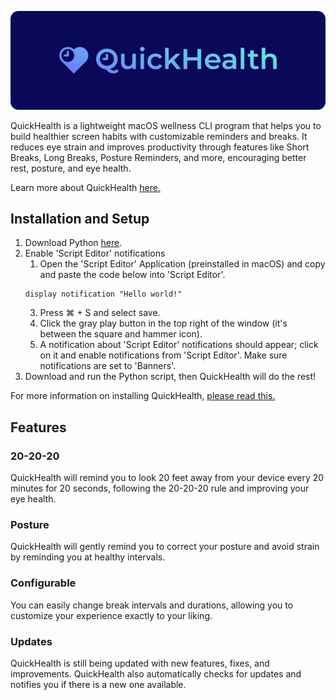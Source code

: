 <p align="center">
    <img src="./Support/Assets/QuickHealth_Banner.png" alt="QuickHealth Logo" width="1000"/>
</p>

QuickHealth is a lightweight macOS wellness CLI program that helps you to build healthier screen habits with customizable reminders and breaks. It reduces eye strain and improves productivity through features like Short Breaks, Long Breaks, Posture Reminders, and more, encouraging better rest, posture, and eye health. 

Learn more about QuickHealth [here.](https://github.com/Basical-ly/QuickHealth/wiki)
## Installation and Setup
1. Download Python [here](https://www.python.org/downloads/).
2. Enable 'Script Editor' notifications
    1. Open the 'Script Editor' Application (preinstalled in macOS) and copy and paste the code below into 'Script Editor'.
    ```
    display notification "Hello world!"
    ```
    3. Press ⌘ + S and select save.
    4. Click the gray play button in the top right of the window (it's between the square and hammer icon).
    5. A notification about 'Script Editor' notifications should appear; click on it and enable notifications from 'Script Editor'. Make sure notifications are set to 'Banners'.
3. Download and run the Python script, then QuickHealth will do the rest!

For more information on installing QuickHealth, [please read this.](https://github.com/Basical-ly/QuickHealth/wiki/Installing-QuickHealth)
## Features
### 20-20-20
QuickHealth will remind you to look 20 feet away from your device every 20 minutes for 20 seconds, following the 20-20-20 rule and improving your eye health.
### Posture
QuickHealth will gently remind you to correct your posture and avoid strain by reminding you at healthy intervals.
### Configurable
You can easily change break intervals and durations, allowing you to customize your experience exactly to your liking.
### Updates
QuickHealth is still being updated with new features, fixes, and improvements. QuickHealth also automatically checks for updates and notifies you if there is a new one available.
